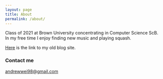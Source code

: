 ```yaml
---
layout: page
title: About
permalink: /about/
---
```


Class of 2021 at Brown University concentrating in Computer Science ScB.
In my free time I enjoy finding new music and playing squash.

[Here](http://www.sudocat.blogspot.com/) is the link to my old blog site.

### Contact me

[andrewwei98@gmail.com](mailto:andrewwei98@gmail.com)
